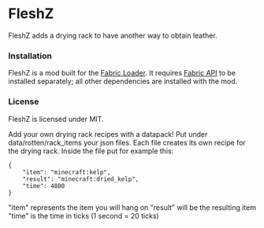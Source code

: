 # FleshZ
FleshZ adds a drying rack to have another way to obtain leather.

### Installation
FleshZ is a mod built for the [Fabric Loader](https://fabricmc.net/). It requires [Fabric API](https://www.curseforge.com/minecraft/mc-mods/fabric-api) to be installed separately; all other dependencies are installed with the mod.

### License
FleshZ is licensed under MIT.


Add your own drying rack recipes with a datapack!
Put under data/rotten/rack_items your json files.
Each file creates its own recipe for the drying rack.
Inside the file put for example this:
```
{
    "item": "minecraft:kelp",
    "result": "minecraft:dried_kelp",
    "time": 4800
}
```
"item" represents the item you will hang on
"result" will be the resulting item
"time" is the time in ticks (1 second = 20 ticks)
